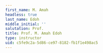 ```yaml
---
first_name: M. Amah
headless: true
last_name: Edoh
middle_initial: ''
salutation: Prof.
title: Prof. M. Amah Edoh
type: instructor
uid: c5fe9c2a-5d86-ce97-8182-fb1f1e498ac5
---
```

